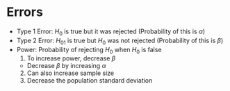 # Errors
* Type 1 Error: $H_0$ is true but it was rejected (Probability of this is $\alpha$)
* Type 2 Error: $H_01$ is true but $H_0$ was not rejected (Probability of this is $\beta$)
* Power: Probability of rejecting $H_0$ when $H_0$ is false
  1. To increase power, decrease $\beta$
    * Decrease $\beta$ by increasing $\alpha$
  2. Can also increase sample size
  3. Decrease the population standard deviation
